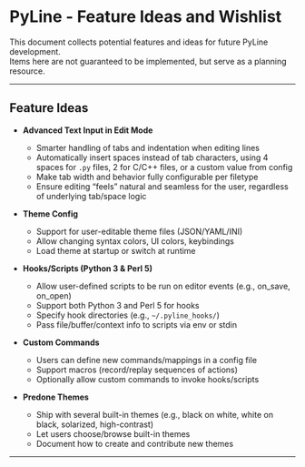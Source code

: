 # PyLine - Feature Ideas and Wishlist

This document collects potential features and ideas for future PyLine development.   
Items here are not guaranteed to be implemented, but serve as a planning resource.

---

## Feature Ideas

- **Advanced Text Input in Edit Mode**
  - Smarter handling of tabs and indentation when editing lines
  - Automatically insert spaces instead of tab characters, using 4 spaces for `.py` files, 2 for C/C++ files, or a custom value from config
  - Make tab width and behavior fully configurable per filetype
  - Ensure editing “feels” natural and seamless for the user, regardless of underlying tab/space logic

- **Theme Config**
  - Support for user-editable theme files (JSON/YAML/INI)
  - Allow changing syntax colors, UI colors, keybindings
  - Load theme at startup or switch at runtime

- **Hooks/Scripts (Python 3 & Perl 5)**
  - Allow user-defined scripts to be run on editor events (e.g., on_save, on_open)
  - Support both Python 3 and Perl 5 for hooks
  - Specify hook directories (e.g., `~/.pyline_hooks/`)
  - Pass file/buffer/context info to scripts via env or stdin

- **Custom Commands**
  - Users can define new commands/mappings in a config file
  - Support macros (record/replay sequences of actions)
  - Optionally allow custom commands to invoke hooks/scripts

- **Predone Themes**
  - Ship with several built-in themes (e.g., black on white, white on black, solarized, high-contrast)
  - Let users choose/browse built-in themes
  - Document how to create and contribute new themes

---
